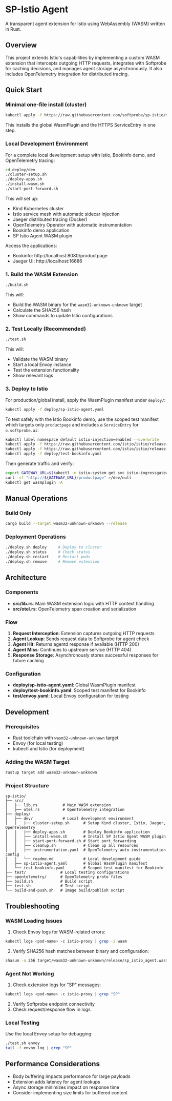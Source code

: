 # SP-Istio Agent

A transparent agent extension for Istio using WebAssembly (WASM) written in Rust.

## Overview

This project extends Istio's capabilities by implementing a custom WASM extension that intercepts outgoing HTTP requests, integrates with Softprobe for caching decisions, and manages agent storage asynchronously. It also includes OpenTelemetry integration for distributed tracing.

## Quick Start

### Minimal one-file install (cluster)

```bash
kubectl apply -f https://raw.githubusercontent.com/softprobe/sp-istio/main/deploy/sp-istio-agent-minimal.yaml
```

This installs the global WasmPlugin and the HTTPS ServiceEntry in one step.

### Local Development Environment

For a complete local development setup with Istio, Bookinfo demo, and OpenTelemetry tracing:

```bash
cd deploy/dev
./cluster-setup.sh
./deploy-apps.sh
./install-wasm.sh
./start-port-forward.sh
```

This will set up:
- Kind Kubernetes cluster
- Istio service mesh with automatic sidecar injection
- Jaeger distributed tracing (Docker)
- OpenTelemetry Operator with automatic instrumentation
- Bookinfo demo application
- SP Istio Agent WASM plugin

Access the applications:
- Bookinfo: http://localhost:8080/productpage
- Jaeger UI: http://localhost:16686

### 1. Build the WASM Extension

```bash
./build.sh
```

This will:
- Build the WASM binary for the `wasm32-unknown-unknown` target
- Calculate the SHA256 hash
- Show commands to update Istio configurations

### 2. Test Locally (Recommended)

```bash
./test.sh
```

This will:
- Validate the WASM binary
- Start a local Envoy instance
- Test the extension functionality
- Show relevant logs

### 3. Deploy to Istio

For production/global install, apply the WasmPlugin manifest under `deploy/`:

```bash
kubectl apply -f deploy/sp-istio-agent.yaml
```

To test safely with the Istio Bookinfo demo, use the scoped test manifest which targets only `productpage` and includes a `ServiceEntry` for `o.softprobe.ai`:

```bash
kubectl label namespace default istio-injection=enabled --overwrite
kubectl apply -f https://raw.githubusercontent.com/istio/istio/release-1.22/samples/bookinfo/platform/kube/bookinfo.yaml
kubectl apply -f https://raw.githubusercontent.com/istio/istio/release-1.22/samples/bookinfo/networking/bookinfo-gateway.yaml
kubectl apply -f deploy/test-bookinfo.yaml
```

Then generate traffic and verify:

```bash
export GATEWAY_URL=$(kubectl -n istio-system get svc istio-ingressgateway -o jsonpath='{.status.loadBalancer.ingress[0].ip}')
curl -sf "http://${GATEWAY_URL}/productpage" >/dev/null
kubectl get wasmplugin -A
```

## Manual Operations

### Build Only
```bash
cargo build --target wasm32-unknown-unknown --release
```

### Deployment Operations
```bash
./deploy.sh deploy     # Deploy to cluster
./deploy.sh status     # Check status
./deploy.sh restart    # Restart pods
./deploy.sh remove     # Remove extension
```

## Architecture

### Components

- **src/lib.rs**: Main WASM extension logic with HTTP context handling
- **src/otel.rs**: OpenTelemetry span creation and serialization

### Flow

1. **Request Interception**: Extension captures outgoing HTTP requests
2. **Agent Lookup**: Sends request data to Softprobe for agent check
3. **Agent Hit**: Returns agentd response if available (HTTP 200)
4. **Agent Miss**: Continues to upstream service (HTTP 404)
5. **Response Storage**: Asynchronously stores successful responses for future caching

### Configuration

- **deploy/sp-istio-agent.yaml**: Global WasmPlugin manifest
- **deploy/test-bookinfo.yaml**: Scoped test manifest for Bookinfo
- **test/envoy.yaml**: Local Envoy configuration for testing

## Development

### Prerequisites

- Rust toolchain with `wasm32-unknown-unknown` target
- Envoy (for local testing)
- kubectl and Istio (for deployment)

### Adding the WASM Target

```bash
rustup target add wasm32-unknown-unknown
```

### Project Structure

```
sp-istio/
├── src/
│   ├── lib.rs           # Main WASM extension
│   ├── otel.rs          # OpenTelemetry integration
├── deploy/
│   ├── dev/             # Local development environment
│   │   ├── cluster-setup.sh      # Setup Kind cluster, Istio, Jaeger, OpenTelemetry
│   │   ├── deploy-apps.sh        # Deploy Bookinfo application
│   │   ├── install-wasm.sh       # Install SP Istio Agent WASM plugin
│   │   ├── start-port-forward.sh # Start port forwarding
│   │   ├── cleanup.sh            # Clean up all resources
│   │   ├── instrumentation.yaml  # OpenTelemetry auto-instrumentation config
│   │   └── readme.md             # Local development guide
│   ├── sp-istio-agent.yaml       # Global WasmPlugin manifest
│   └── test-bookinfo.yaml        # Scoped test manifest for Bookinfo
├── test/               # Local testing configurations
├── opentelemetry/      # OpenTelemetry proto files
├── build.sh            # Build script
├── test.sh             # Test script
└── build-and-push.sh   # Image build/publish script
```

## Troubleshooting

### WASM Loading Issues

1. Check Envoy logs for WASM-related errors:
```bash
kubectl logs <pod-name> -c istio-proxy | grep -i wasm
```

2. Verify SHA256 hash matches between binary and configuration:
```bash
shasum -a 256 target/wasm32-unknown-unknown/release/sp_istio_agent.wasm
```

### Agent Not Working

1. Check extension logs for "SP" messages:
```bash
kubectl logs <pod-name> -c istio-proxy | grep "SP"
```

2. Verify Softprobe endpoint connectivity
3. Check request/response flow in logs

### Local Testing

Use the local Envoy setup for debugging:
```bash
./test.sh envoy
tail -f envoy.log | grep "SP"
```

## Performance Considerations

- Body buffering impacts performance for large payloads
- Extension adds latency for agent lookups
- Async storage minimizes impact on response time
- Consider implementing size limits for buffered content